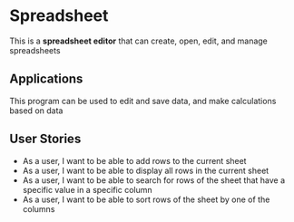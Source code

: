 # Spreadsheet

This is a **spreadsheet editor** that can create, open, edit, and manage spreadsheets

## Applications

This program can be used to edit and save data, and make calculations based on data

## User Stories

- As a user, I want to be able to add rows to the current sheet
- As a user, I want to be able to display all rows in the current sheet
- As a user, I want to be able to search for rows of the sheet that have a specific value in a specific column
- As a user, I want to be able to sort rows of the sheet by one of the columns
